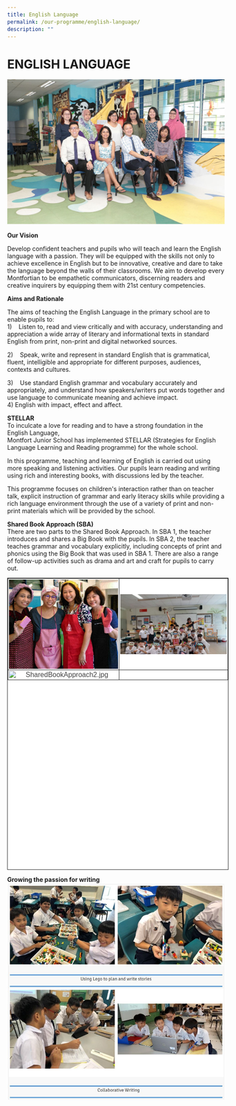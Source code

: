 ```yaml
---
title: English Language
permalink: /our-programme/english-language/
description: ""
---
```

# **ENGLISH LANGUAGE**

![](/images/English%20Language%20Department.jpg)

**Our Vision**

Develop confident teachers and pupils who will teach and learn the English language with a passion. They will be equipped with the skills not only to achieve excellence in English but to be innovative, creative and dare to take the language beyond the walls of their classrooms. We aim to develop every Montfortian to be empathetic communicators, discerning readers and creative inquirers by equipping them with 21st century competencies.  
  
**Aims and Rationale**  

The aims of teaching the English Language in the primary school are to enable pupils to:  
1)&nbsp;&nbsp;&nbsp; Listen to, read and view critically and with accuracy, understanding and appreciation a wide array of literary and informational texts in standard English from print, non-print and digital networked sources.&nbsp;  
  
2)&nbsp;&nbsp;&nbsp; Speak, write and represent in standard English that is grammatical, fluent, intelligible and appropriate for different purposes, audiences, contexts and cultures. &nbsp;  
  
3)&nbsp;&nbsp;&nbsp; Use standard English grammar and vocabulary accurately and appropriately, and understand how speakers/writers put words together and use language to communicate meaning and achieve impact.  
4) English with impact, effect and affect.  

**STELLAR**  
To inculcate a love for reading and to have a strong foundation in the English Language,  
Montfort Junior School has implemented STELLAR (Strategies for English Language Learning and Reading programme)&nbsp;for the whole school.  
  
In this programme, teaching and learning of English is carried out using more speaking and listening activities.&nbsp;Our pupils learn reading and writing using rich and interesting books, with discussions led by the teacher.  
  
This programme focuses on children's interaction rather than on teacher talk, explicit instruction of grammar and early&nbsp;literacy skills while providing a rich language environment through the use of a variety of print and non-print materials&nbsp;which will be provided by the school.  


**Shared Book Approach (SBA)**     
There are two parts to the Shared Book Approach. In SBA 1, the teacher introduces and shares a Big Book with the pupils.&nbsp;In SBA 2, the teacher teaches grammar and vocabulary explicitly, including concepts of print and phonics using the&nbsp;Big Book that was used in SBA 1. There are also a range of follow-up activities such as drama and art and craft for pupils to carry out.

<table style="margin: auto; outline: 0px; padding: 0px; clear: both; border: 1px solid rgb(42, 42, 42); border-spacing: 1px; border-collapse: collapse; color: rgb(68, 68, 68); font-family: &quot;Signika Negative&quot;, sans-serif; font-size: 16px; font-style: normal; font-variant-ligatures: normal; font-variant-caps: normal; font-weight: 400; letter-spacing: normal; orphans: 2; text-align: left; text-transform: none; white-space: normal; widows: 2; word-spacing: 0px; -webkit-text-stroke-width: 0px; background-color: rgb(255, 255, 255); text-decoration-thickness: initial; text-decoration-style: initial; text-decoration-color: initial; width: 513px; height: 677px;" class="ive_eobj_center iveo_table ives_tab_dark"><tbody style="margin: 0px; outline: 0px; padding: 0px;"><tr style="margin: 0px; outline: 0px; padding: 0px;"><td style="margin: 0px; outline: 0px; padding: 2px; text-align: center; border: 1px solid rgb(42, 42, 42); width: 255px;"><img style="margin: 0px 10px 0px 0px; outline: 0px; padding: 0px; border: none; max-width: 100%; float: left;" class="ive_eobj_left" alt="Shared Book Approach.jpg" width="100%" src="/images/Shared%20Book%20Approach.jpg"><br style="margin: 0px; outline: 0px; padding: 0px;"></td><td style="margin: 0px; outline: 0px; padding: 2px; text-align: center; border: 1px solid rgb(42, 42, 42); width: 257px;"><img style="margin: 0px 10px 0px 0px; outline: 0px; padding: 0px; border: none; max-width: 100%; float: left;" class="ive_eobj_left" alt="SharedBookApproach1.jpg" width="100%" src="/images/SharedBookApproach1.jpg"><br style="margin: 0px; outline: 0px; padding: 0px;"></td></tr><tr style="margin: 0px; outline: 0px; padding: 0px;"><td style="margin: 0px; outline: 0px; padding: 2px; text-align: center; border: 1px solid rgb(42, 42, 42);"><img style="margin: 0px 10px 0px 0px; outline: 0px; padding: 0px; border: none; max-width: 100%; float: left;" class="ive_eobj_left" alt="SharedBookApproach2.jpg" width="100%" src="/images/SharedBookApproach2.jpg"><br style="margin: 0px; outline: 0px; padding: 0px;"></td><td style="margin: 0px; outline: 0px; padding: 2px; text-align: center; border: 1px solid rgb(42, 42, 42);">&nbsp;</td></tr></tbody></table>

**Growing the passion for writing**
![](/images/english%20language.jpg)